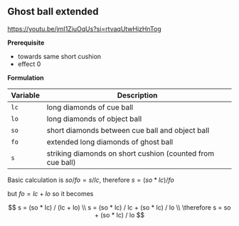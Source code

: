 ## Ghost ball extended
https://youtu.be/jmI1ZiuOqUs?si=rtvaqUtwHjzHnTog

**Prerequisite**
- towards same short cushion
- effect 0

**Formulation**

| Variable | Description |
| ----------- | ----------- |
| `lc` | long diamonds of cue ball |
| `lo` | long diamonds of object ball |
| `so` | short diamonds between cue ball and object ball |
| `fo` | extended long diamonds of ghost ball |
| `s` | striking diamonds on short cushion (counted from cue ball) |

Basic calculation is $so / fo = s / lc$, therefore $s = (so * lc) / fo$

but $fo = lc + lo$ so it becomes

$$ 
s = (so * lc) / (lc + lo) \\
s = (so * lc) / lc + (so * lc) / lo \\
\therefore s = so + (so * lc) / lo 
$$
